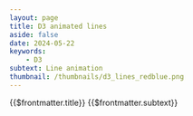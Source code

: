 ```yaml
---
layout: page
title: D3 animated lines
aside: false
date: 2024-05-22
keywords:
    - D3
subtext: Line animation
thumbnail: /thumbnails/d3_lines_redblue.png
---
```


<FigureTitle>{{$frontmatter.title}}</FigureTitle>
<SubtitleHeader>{{$frontmatter.subtext}}</SubtitleHeader>
<D3PlotContainer>
<div class='' ref="svgContainer"></div>
</D3PlotContainer>


<script setup>
import { ref, onMounted, computed } from 'vue';
import * as d3 from 'd3';

const svgContainer = ref(null);

const width = 1000;
const height = 200;


// Function to generate data points
function generateData(start, stop, numPoints) {
  const step = (stop - start) / (numPoints - 1);
  return Array.from({ length: numPoints }, (_, i) => ({
    x: start + i * step,
    y: height / 2,
  }));
}

// Generate initial data points
let data = generateData(0, width, 3);
// Generate initial data points for multiple lines

const numLines = 10;
let datasets = Array.from({ length: numLines }, () => generateData(0, width, 10));

const x = d3.scaleLinear().domain([0, width]).range([0, width]);
const y = d3.scaleLinear().domain([0, height]).range([height, 0]);

function generateRandomCoordinates() {
  return datasets.map(data => {
    const newData = [...data];
    for (let i = 1; i < data.length - 1; i += 1) {
      newData[i] = {
        ...newData[i],
        y: Math.random() * height,
      };
    }
    return newData;
  });
}

// Create the SVG element
function createSvg() {
  const svg = d3.select(svgContainer.value).append('svg')
    .attr('preserveAspectRatio', 'xMinYMin meet')
    .attr('viewBox', [0, 0, width, height])


  const defs = svg.append('defs');

  const colorSchemes = [
    d3.interpolateBlues,
    d3.interpolateReds,
  ];

  colorSchemes.forEach((scheme, i) => {
    const gradient = defs.append('linearGradient')
      .attr('id', `lineGradient-${i}`)
      .attr('gradientUnits', 'userSpaceOnUse')
      .attr('x1', 0)
      .attr('y1', y(0))
      .attr('x2', 0)
      .attr('y2', y(height));

    const color = d3.scaleSequential().domain([0, height]).interpolator(scheme);

    gradient.selectAll('stop')
      .data(color.ticks().map((t, i, n) => ({ offset: `${100 * i / (n.length - 1)}%`, color: color(t) })))
      .enter().append('stop')
      .attr('offset', d => d.offset)
      .attr('stop-color', d => d.color);
  });

  return svg;
}

function updatePath(svg) {
  svg.selectAll('path')
    .data(datasets)
    .join(
      enter => enter.append('path')
        .attr('mix-blend-mode', 'multiply')
        .attr('fill', 'none')
        .attr('stroke', (d, i) => `url(#lineGradient-${i})`)
        .attr('stroke-width', 1)
        .attr('opacity', 1)
        .attr('d', d3.line().curve(d3.curveBasis)
          .x(d => x(d.x))
          .y(d => y(d.y))),
      update => update
        .transition()
        .duration(3000)
        .ease(d3.easeLinear)
        .attr('d', d3.line().curve(d3.curveBasis)
          .x(d => x(d.x))
          .y(d => y(d.y))),
      exit => exit.remove()
    );
}

onMounted(() => {
  const svg = createSvg();

  updatePath(svg);

  setInterval(() => {
    datasets = generateRandomCoordinates();
    updatePath(svg);
  }, 3000);
});
</script>

